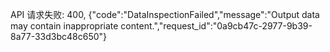API 请求失败: 400, {"code":"DataInspectionFailed","message":"Output data may contain inappropriate content.","request_id":"0a9cb47c-2977-9b39-8a77-33d3bc48c650"}